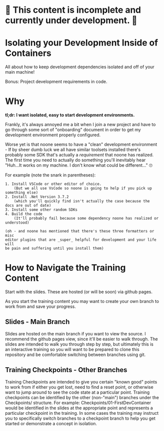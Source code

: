 # 🚧 This content is incomplete and currently under development. 🚧

# Isolating your Development Inside of Containers
All about how to keep development dependencies isolated and off of your main machine!

Bonus: Project development requirements in code.

# Why
**tl;dr: I want isolated, easy to start development environments.**

Frankly, it's always annoyed me a bit when I join a new project and have to go through some sort of "onboarding" document in order to get my development environment properly configured. 

Worse yet is that noone seems to have a "clean" development environment - If by sheer dumb luck we all have similar toolsets installed there's probably some SDK that's actually a _requirement_ that noone has realized. The first time you need to actually do something you'll inevitably hear "Huh...It works on my machine. I don't know what could be different..." 🙄

For example (note the snark in parentheses):
```
1. Install VSCode or other editor of choice. 
    (But we all use VsCode so noone is going to help if you pick up something else)
2. Install .Net Version 3.7.2 
    (which you'll quickly find isn't actually the case because the docs are out of date)
3. Install some other random SDKs
4. Build the code 
    (It'll probably fail because some dependency noone has realized or understood)

(oh - and noone has mentioned that there's these three formatters or misc
editor plugins that are _super_ helpful for development and your life will
be pain and suffering until you install them)
```

# How to Navigate the Training Content
Start with the slides. These are hosted (or will be soon) via github pages.

As you start the training content you may want to create your own branch to work from and save your progress.

## Slides - Main Branch
Slides are hosted on the main branch if you want to view the source. I recommend the github pages view, since it'll be easier to walk through.
The slides are intended to walk you through step by step, but ultimately this is an interactive training so you will want to be prepared to clone this repository and be comfortable switching between branches using git.

## Training Checkpoints - Other Branches
Training Checkpoints are intended to give you certain "known good" points to work from if either you get lost, need to find a reset point, or otherwise want to jump around to see the code state at a particular point.
Training checkpoints can be identified by the other (non-"main") branches under the Checkpoints/ structure. For example: Checkpoints/01-FirstDevContainer would be identified in the slides at the appropriate point and represents a particular checkpoint in the training.
In some cases the training may instruct you to specifically switch branches to a checkpoint branch to help you get started or demonstrate a concept in isolation.
